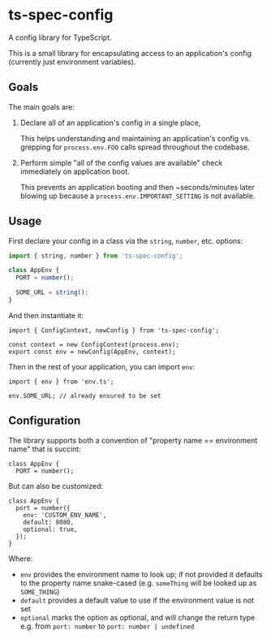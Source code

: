 # ts-spec-config

A config library for TypeScript.

This is a small library for encapsulating access to an application's config (currently just environment variables).

## Goals

The main goals are:

1. Declare all of an application's config in a single place,

   This helps understanding and maintaining an application's config vs. grepping for `process.env.FOO` calls spread throughout the codebase.

2. Perform simple "all of the config values are available" check immediately on application boot.

   This prevents an application booting and then ~seconds/minutes later blowing up because a `process.env.IMPORTANT_SETTING` is not available.

## Usage

First declare your config in a class via the `string`, `number`, etc. options:

```typescript
import { string, number } from 'ts-spec-config';

class AppEnv {
  PORT = number();

  SOME_URL = string();
}
```

And then instantiate it:

```
import { ConfigContext, newConfig } from 'ts-spec-config';

const context = new ConfigContext(process.env);
export const env = newConfig(AppEnv, context);
```

Then in the rest of your application, you can import `env`:

```
import { env } from 'env.ts';

env.SOME_URL; // already ensured to be set
```

## Configuration

The library supports both a convention of "property name == environment name" that is succint:

```
class AppEnv {
  PORT = number();
```

But can also be customized:

```
class AppEnv {
  port = number({
    env: 'CUSTOM_ENV_NAME',
    default: 8080,
    optional: true,
  });
}
```

Where:

* `env` provides the environment name to look up; if not provided it defaults to the property name snake-cased (e.g. `someThing` will be looked up as `SOME_THING`)
* `default` provides a default value to use if the environment value is not set
* `optional` marks the option as optional, and will change the return type e.g. from `port: number` to `port: number | undefined`

